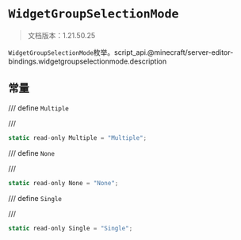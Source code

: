 # `WidgetGroupSelectionMode`

> 文档版本：1.21.50.25

`WidgetGroupSelectionMode`枚举。script_api.@minecraft/server-editor-bindings.widgetgroupselectionmode.description

## 常量

/// define
`Multiple`


///

```js
static read-only Multiple = "Multiple";
```


/// define
`None`


///

```js
static read-only None = "None";
```


/// define
`Single`


///

```js
static read-only Single = "Single";
```

